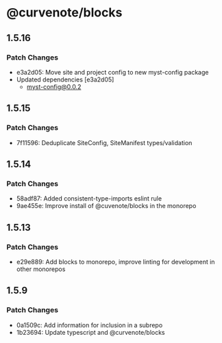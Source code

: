 # @curvenote/blocks

## 1.5.16

### Patch Changes

- e3a2d05: Move site and project config to new myst-config package
- Updated dependencies [e3a2d05]
  - myst-config@0.0.2

## 1.5.15

### Patch Changes

- 7f11596: Deduplicate SiteConfig, SiteManifest types/validation

## 1.5.14

### Patch Changes

- 58adf87: Added consistent-type-imports eslint rule
- 9ae455e: Improve install of @cuvenote/blocks in the monorepo

## 1.5.13

### Patch Changes

- e29e889: Add blocks to monorepo, improve linting for development in other monorepos

## 1.5.9

### Patch Changes

- 0a1509c: Add information for inclusion in a subrepo
- 1b23694: Update typescript and @curvenote/blocks
